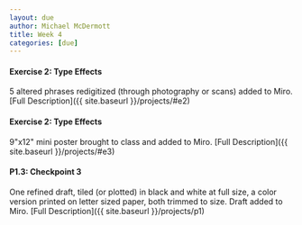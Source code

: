 ```yaml
---
layout: due
author: Michael McDermott
title: Week 4
categories: [due]
---
```

#### Exercise 2: Type Effects
5 altered phrases redigitized (through photography or scans) added to Miro. [Full Description]({{ site.baseurl }}/projects/#e2)

#### Exercise 2: Type Effects
9"x12" mini poster brought to class and added to Miro. [Full Description]({{ site.baseurl }}/projects/#e3)

#### P1.3: Checkpoint 3
One refined draft, tiled (or plotted) in black and white at full size, a color version printed on letter sized paper, both trimmed to size. Draft added to Miro. [Full Description]({{ site.baseurl }}/projects/p1)
